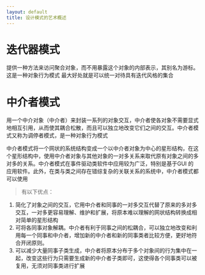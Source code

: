 ```yaml
---
layout: default
title: 设计模式的艺术概述
---
```


迭代器模式
=
提供一种方法来访问聚合对象，而不用暴露这个对象的内部表示，其别名为游标。这是一种对象行为模式
最大好处就是可以统一对待具有迭代风格的集合


中介者模式
=
用一个中介对象（中介者）来封装一系列的对象交互，中介者使各对象不需要显式地相互引用，从而使其耦合松散，而且可以独立地改变它们之间的交互。中介者模式又称为调停者模式，是一种对象行为模式

中介者模式将一个网状的系统结构变成一个以中介者对象为中心的星形结构，在这个星形结构中，使用中介者对象与其他对象的一对多关系来取代原有对象之间的多对多的关系。中介者模式在事件驱动类软件中应用较为广泛，特别是基于GUI 的应用软件。此外，在类与类之间存在错综复杂的关联关系的系统中，中介者模式都可以使用

> 有以下优点：

1. 简化了对象之间的交互，它用中介者和同事的一对多交互代替了原来的多对多交互，一对多更容易理解、维护和扩展，将原本难以理解的网状结构转换成相对简单的星形结构
2. 可将各同事对象解耦。中介者有利于同事之间的松耦合，可以独立地改变和利用每一个同事和中介者，增加新的中介者和新的同事类者比较方便，更好地符合开闭原则。
3. 可以减少大量同事子类生成，中介者将原本分布于多个对象间的行为集中在一起，改变这些行为只需要生成新的中介者子类即可，这使得各个同事类可以被复用，无须对同事类进行扩展